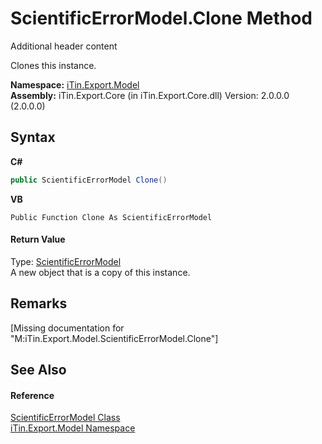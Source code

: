 # ScientificErrorModel.Clone Method 
Additional header content 

Clones this instance.

**Namespace:**&nbsp;<a href="N_iTin_Export_Model">iTin.Export.Model</a><br />**Assembly:**&nbsp;iTin.Export.Core (in iTin.Export.Core.dll) Version: 2.0.0.0 (2.0.0.0)

## Syntax

**C#**<br />
``` C#
public ScientificErrorModel Clone()
```

**VB**<br />
``` VB
Public Function Clone As ScientificErrorModel
```


#### Return Value
Type: <a href="T_iTin_Export_Model_ScientificErrorModel">ScientificErrorModel</a><br />A new object that is a copy of this instance.

## Remarks
\[Missing <remarks> documentation for "M:iTin.Export.Model.ScientificErrorModel.Clone"\]

## See Also


#### Reference
<a href="T_iTin_Export_Model_ScientificErrorModel">ScientificErrorModel Class</a><br /><a href="N_iTin_Export_Model">iTin.Export.Model Namespace</a><br />